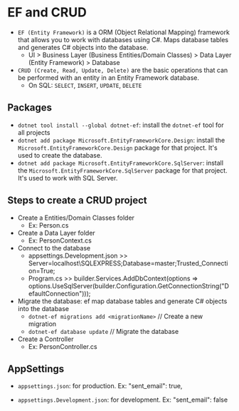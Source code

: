 # EF and CRUD

- `EF (Entity Framework)` is a ORM (Object Relational Mapping) framework that allows you to work with databases using C#. Maps database tables and generates C# objects into the database.
  - UI > Business Layer (Business Entities/Domain Classes) > Data Layer (Entity Framework) > Database
- `CRUD (Create, Read, Update, Delete)` are the basic operations that can be performed with an entity in an Entity Framework database.
  - On SQL: `SELECT`, `INSERT`, `UPDATE`, `DELETE`

## Packages

- `dotnet tool install --global dotnet-ef`: install the `dotnet-ef` tool for all projects
- `dotnet add package Microsoft.EntityFrameworkCore.Design`: install the `Microsoft.EntityFrameworkCore.Design` package for that project. It's used to create the database.
- `dotnet add package Microsoft.EntityFrameworkCore.SqlServer`: install the `Microsoft.EntityFrameworkCore.SqlServer` package for that project. It's used to work with SQL Server.

## Steps to create a CRUD project

- Create a Entities/Domain Classes folder
  - Ex: Person.cs
- Create a Data Layer folder
  - Ex: PersonContext.cs
- Connect to the database
  - appsettings.Development.json >> Server=localhost\SQLEXPRESS;Database=master;Trusted_Connection=True;
  - Program.cs >> builder.Services.AddDbContext<AppDbContext>(options =>
    options.UseSqlServer(builder.Configuration.GetConnectionString("DefaultConnection")));
- Migrate the database: ef map database tables and generate C# objects into the database
  - `dotnet-ef migrations add <migrationName>` // Create a new migration
  - `dotnet-ef database update` // Migrate the database
- Create a Controller
  - Ex: PersonController.cs

## AppSettings

- `appsettings.json`: for production. Ex: "sent_email": true,

- `appsettings.Development.json`: for development. Ex: "sent_email": false
